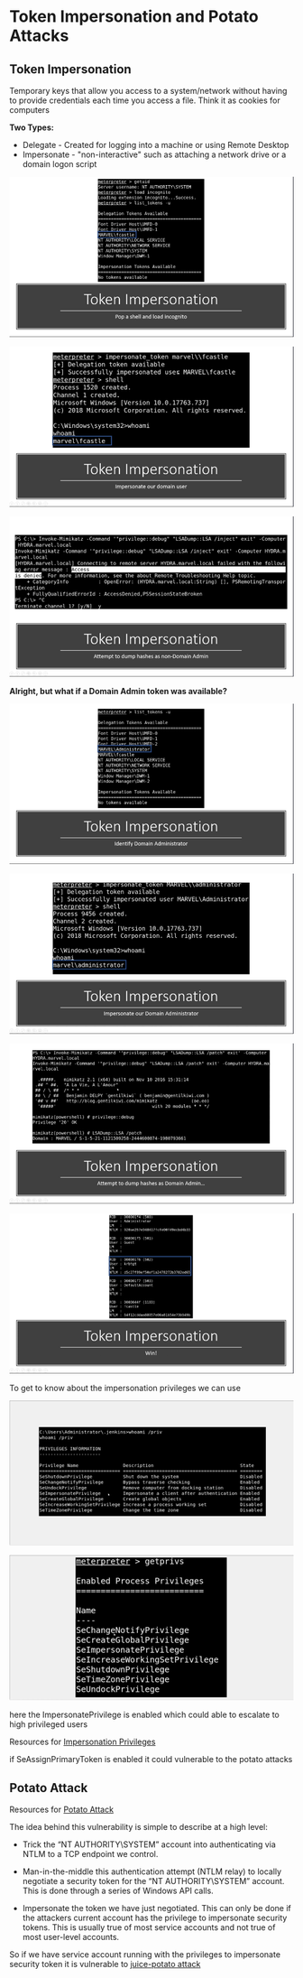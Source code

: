 # Token Impersonation and Potato Attacks

## Token Impersonation 

Temporary keys that allow you access to a system/network without having to provide credentials each time you access a file. Think it as cookies for computers 

**Two Types:** 

- Delegate - Created for logging into a machine or using Remote Desktop 
- Impersonate - "non-interactive" such as attaching a network drive or a domain logon script 

![image](images/ti1.png)

![image](images/ti2.png)

![image](images/ti3.png)

**Alright, but what if a Domain Admin token was available?** 

![image](images/ti4.png)

![image](images/ti5.png)

![image](images/ti6.png)

![image](images/ti7.png)

To get to know about the impersonation privileges we can use 

![image](images/ti8.png)

![image](images/ti9.png)

here the ImpersonatePrivilege is enabled which could able to escalate to high privileged users 

Resources for [Impersonation Privileges](https://swisskyrepo.github.io/InternalAllTheThings/redteam/escalation/windows-privilege-escalation/#eop-impersonation-privileges)

if SeAssignPrimaryToken is enabled it could vulnerable to the potato attacks 

## Potato Attack 

Resources for [Potato Attack](https://foxglovesecurity.com/2016/09/26/rotten-potato-privilege-escalation-from-service-accounts-to-system/)

The idea behind this vulnerability is simple to describe at a high level:

- Trick the “NT AUTHORITY\SYSTEM” account into authenticating via NTLM to a TCP endpoint we control.

- Man-in-the-middle this authentication attempt (NTLM relay) to locally negotiate a security token for the “NT AUTHORITY\SYSTEM” account. This is done through a series of Windows API calls.

- Impersonate the token we have just negotiated. This can only be done if the attackers current account has the privilege to impersonate security tokens. This is usually true of most service accounts and not true of most user-level accounts.

So if we have service account running with the privileges to impersonate security token it is vulnerable to [juice-potato attack](https://github.com/ohpe/juicy-potato)
